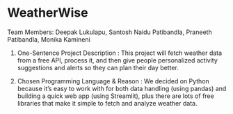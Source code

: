 # WeatherWise

Team Members: 
Deepak Lukulapu,
Santosh Naidu Patibandla,
Praneeth Patibandla,
Monika Kamineni

1. One-Sentence Project Description : 
This project will fetch weather data from a free API, process it, and then give people personalized activity suggestions and alerts so they can plan their day better.

2. Chosen Programming Language & Reason : 
We decided on Python because it’s easy to work with for both data handling (using pandas) and building a quick web app (using Streamlit), plus there are lots of free libraries that make it simple to fetch and analyze weather data.

